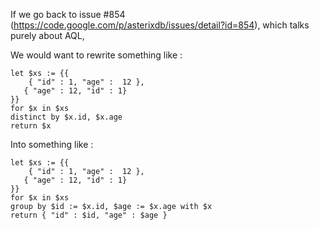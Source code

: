 If we go back to issue #854 (https://code.google.com/p/asterixdb/issues/detail?id=854), which talks purely about AQL,

We would want to rewrite something like :

```
let $xs := {{
    { "id" : 1, "age" :  12 },
   { "age" : 12, "id" : 1}
}}
for $x in $xs
distinct by $x.id, $x.age
return $x
```


Into something like :


```
let $xs := {{
    { "id" : 1, "age" :  12 },
   { "age" : 12, "id" : 1}
}}
for $x in $xs
group by $id := $x.id, $age := $x.age with $x
return { "id" : $id, "age" : $age }
```